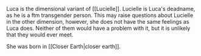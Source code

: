 Luca is the dimensional variant of [[Lucielle]]. Lucielle is Luca's deadname, as he is a ftm transgender person. This may raise questions about Lucielle in the other dimension, however, she does not have the same feelings as Luca does. Neither of them would have a problem with it, but it is unlikely that they would ever meet.

She was born in [[Closer Earth|closer earth]].